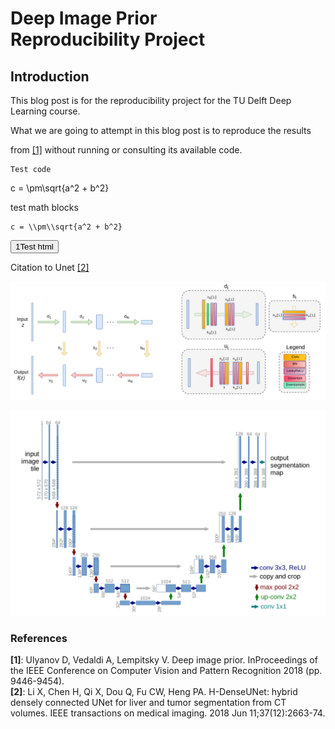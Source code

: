 # Deep Image Prior <br> Reproducibility Project

## Introduction

This blog post is for the reproducibility project for the TU Delft Deep Learning course.

 What we are going to attempt in this blog post is to reproduce the results 

 from [[1]](#citation-1) without running or consulting its available code.



```
Test code
```

<InlineMath>c = \\pm\\sqrt{a^2 + b^2}</InlineMath>

test math blocks
```katex {evaluate: true}
c = \\pm\\sqrt{a^2 + b^2}
```

<button>1Test html</button>

Citation to Unet [[2]](#citation-2)

![](./images/network_structure.png)

![](./images/unet.png)

### References

<div id="citation-1"><strong>[1]</strong>: Ulyanov D, Vedaldi A, Lempitsky V. Deep image prior. InProceedings of  the IEEE Conference on Computer Vision and Pattern Recognition 2018 (pp. 9446-9454).</div>

<div id="citation-2"><strong>[2]</strong>: Li X, Chen H, Qi X, Dou Q, Fu CW, Heng PA. H-DenseUNet: hybrid densely connected UNet for liver and tumor segmentation from CT volumes. IEEE transactions on medical imaging. 2018 Jun 11;37(12):2663-74.</div>